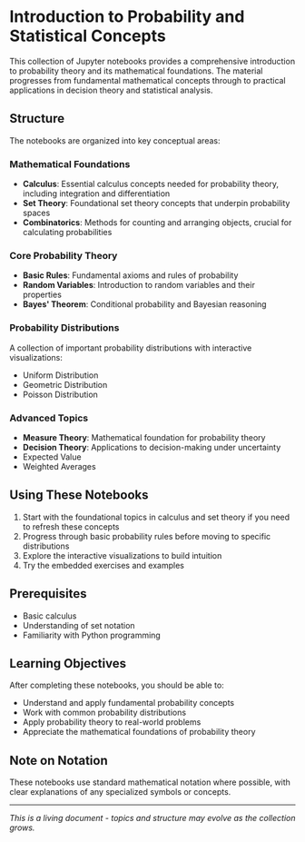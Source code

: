 # Introduction to Probability and Statistical Concepts

This collection of Jupyter notebooks provides a comprehensive introduction to probability theory and its mathematical foundations. The material progresses from fundamental mathematical concepts through to practical applications in decision theory and statistical analysis.

## Structure

The notebooks are organized into key conceptual areas:

### Mathematical Foundations
- **Calculus**: Essential calculus concepts needed for probability theory, including integration and differentiation
- **Set Theory**: Foundational set theory concepts that underpin probability spaces
- **Combinatorics**: Methods for counting and arranging objects, crucial for calculating probabilities

### Core Probability Theory
- **Basic Rules**: Fundamental axioms and rules of probability
- **Random Variables**: Introduction to random variables and their properties
- **Bayes' Theorem**: Conditional probability and Bayesian reasoning

### Probability Distributions
A collection of important probability distributions with interactive visualizations:
- Uniform Distribution
- Geometric Distribution
- Poisson Distribution

### Advanced Topics
- **Measure Theory**: Mathematical foundation for probability theory
- **Decision Theory**: Applications to decision-making under uncertainty
 - Expected Value
 - Weighted Averages

## Using These Notebooks

1. Start with the foundational topics in calculus and set theory if you need to refresh these concepts
2. Progress through basic probability rules before moving to specific distributions
3. Explore the interactive visualizations to build intuition
4. Try the embedded exercises and examples

## Prerequisites
- Basic calculus
- Understanding of set notation
- Familiarity with Python programming

## Learning Objectives
After completing these notebooks, you should be able to:
- Understand and apply fundamental probability concepts
- Work with common probability distributions
- Apply probability theory to real-world problems
- Appreciate the mathematical foundations of probability theory

## Note on Notation
These notebooks use standard mathematical notation where possible, with clear explanations of any specialized symbols or concepts.

---
*This is a living document - topics and structure may evolve as the collection grows.*